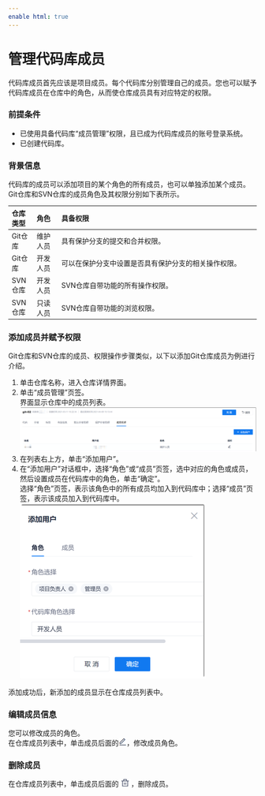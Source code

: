 ```yaml
---
enable html: true
---
```

# 管理代码库成员

代码库成员首先应该是项目成员。每个代码库分别管理自己的成员。您也可以赋予代码库成员在仓库中的角色，从而使仓库成员具有对应特定的权限。

### 前提条件
* 已使用具备代码库“成员管理”权限，且已成为代码库成员的账号登录系统。
* 已创建代码库。

### 背景信息
代码库的成员可以添加项目的某个角色的所有成员，也可以单独添加某个成员。
Git仓库和SVN仓库的成员角色及其权限分别如下表所示。

<style>
table th:first-of-type {
    width: 10%;
}
table th:nth-of-type(2) {
    width: 10%;
}
table th:nth-of-type(3) {
    width: 80%;
}
</style>

|仓库类型 |角色|具备权限|
|:--------- |:-------- |:----- |
|Git仓库|维护人员|具有保护分支的提交和合并权限。| 
|Git仓库|开发人员|可以在保护分支中设置是否具有保护分支的相关操作权限。|
|SVN仓库|开发人员|SVN仓库自带功能的所有操作权限。| 
|SVN仓库|只读人员|SVN仓库自带功能的浏览权限。|

### 添加成员并赋予权限

Git仓库和SVN仓库的成员、权限操作步骤类似，以下以添加Git仓库成员为例进行介绍。

1. 单击仓库名称，进入仓库详情界面。
2. 单击“成员管理”页签。          
     界面显示仓库中的成员列表。           
     <img src="fig/仓库-成员列表.png" style="zoom:50%">
3. 在列表右上方，单击“添加用户”。
4. 在“添加用户”对话框中，选择“角色”或“成员”页签，选中对应的角色或成员，然后设置成员在代码库中的角色，单击“确定”。    
    选择“角色”页签，表示该角色中的所有成员均加入到代码库中；选择“成员”页签，表示该成员加入到代码库中。         
     <img src="fig/仓库-添加成员.png" style="zoom:50%">         

添加成功后，新添加的成员显示在仓库成员列表中。


### 编辑成员信息
您可以修改成员的角色。       
在仓库成员列表中，单击成员后面的![](fig/modify01.png)，修改成员角色。

### 删除成员      
在仓库成员列表中，单击成员后面的![](fig/delete01.png)，删除成员。

